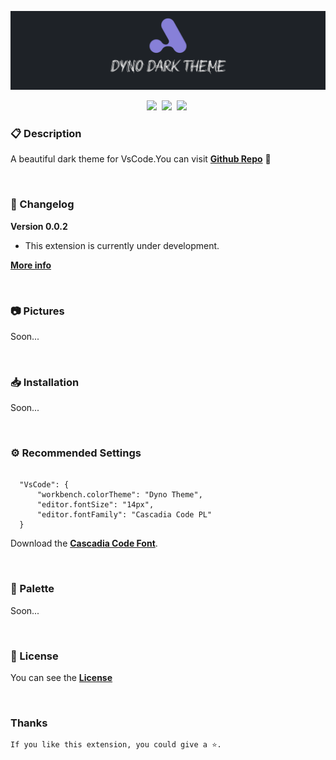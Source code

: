 <p align="center" >
    <img  src="./public/images/banner.png">
</p>

<p align="center">
    <a href="https://github.com/kodiexp/dyno-theme"><img src="https://vsmarketplacebadge.apphb.com/version-short/Kodi.dyno-theme.svg?style=for-the-badge&colorA=1e2227&colorB=8780d8&label=VERSION" ></a>&nbsp;
    <a href="https://github.com/kodiexp/dyno-theme"><img src="https://vsmarketplacebadge.apphb.com/installs-short/Kodi.dyno-theme.svg?style=for-the-badge&colorA=1e2227&colorB=8780d8&label=Installs" ></a>&nbsp;
    <a href="https://github.com/kodiexp/dyno-theme"><img src="https://vsmarketplacebadge.apphb.com/downloads-short/Kodi.dyno-theme.svg?style=for-the-badge&colorA=1e2227&colorB=8780d8&label=Downloads" ></a>&nbsp;
</p>

### 📋 Description

A beautiful dark theme for VsCode.You can visit [**Github Repo**](https://github.com/kodiexp/dyno-theme) 💜

&nbsp;
### 📝 Changelog
**Version 0.0.2**
  - This extension is currently under development. 

[**More info**](https://github.com/kodiexp/dyno-theme/blob/main/Changelog.md)

&nbsp;
### 📷 Pictures

Soon...

&nbsp;
### 📥 Installation

Soon...

&nbsp;
### ⚙ Recommended Settings 
  ```jsonc

    "VsCode": {
        "workbench.colorTheme": "Dyno Theme",
        "editor.fontSize": "14px",
        "editor.fontFamily": "Cascadia Code PL"
    }

  ```

Download the [**Cascadia Code Font**](https://github.com/microsoft/cascadia-code/releases).

&nbsp;
### 🎨 Palette

Soon...

&nbsp;
### 🔖 License

You can see the [**License**](https://github.com/kodiexp/dyno-theme/blob/main/LICENSE)

&nbsp;
### Thanks

    If you like this extension, you could give a ⭐.
    
&nbsp;


